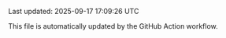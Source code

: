 Last updated: 2025-09-17 17:09:26 UTC

This file is automatically updated by the GitHub Action workflow.
